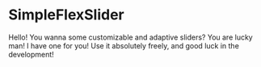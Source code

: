 # SimpleFlexSlider
Hello! You wanna some customizable and adaptive sliders? You are lucky man! I have one for you!
Use it absolutely freely, and good luck in the development!
